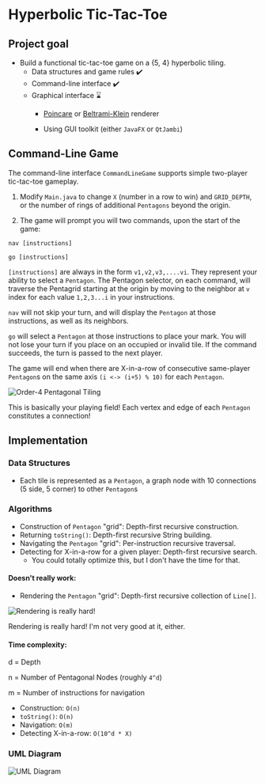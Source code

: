 # Hyperbolic Tic-Tac-Toe

## Project goal
- Build a functional tic-tac-toe game on a {5, 4} hyperbolic tiling.
    - Data structures and game rules ✔️ 
    - Command-line interface ✔️
    - Graphical interface ⌛
        - [Poincare](https://en.wikipedia.org/wiki/Poincar%C3%A9_disk_model) or 
          [Beltrami-Klein](https://en.wikipedia.org/wiki/Beltrami%E2%80%93Klein_model) renderer
          
        - Using GUI toolkit (either `JavaFX` or `QtJambi`)

## Command-Line Game

The command-line interface `CommandLineGame` supports simple two-player tic-tac-toe gameplay.

1. Modify `Main.java` to change `X` (number in a row to win) and `GRID_DEPTH`,
   or the number of rings of additional `Pentagons` beyond the origin.

2. The game will prompt you will two commands, upon the start of the game:

`nav [instructions]`

`go [instructions]`

`[instructions]` are always in the form `v1,v2,v3,....vi`.
They represent your ability to select a `Pentagon`. The Pentagon selector, on each command, will traverse the Pentagrid
starting at the origin by moving to the neighbor at `v` index for each value `1,2,3...i` in your instructions.

`nav` will not skip your turn, and will display the `Pentagon` at those instructions, as well as its neighbors.

`go` will select a `Pentagon` at those instructions to place your mark. You will not lose your turn if you place on an
occupied or invalid tile. If the command succeeds, the turn is passed to the next player.

The game will end when there are X-in-a-row of consecutive same-player `Pentagon`s on the same axis `(i <-> (i+5) % 10)`
for each `Pentagon`.

![Order-4 Pentagonal Tiling](https://upload.wikimedia.org/wikipedia/commons/thumb/d/d6/H2-5-4-dual.svg/720px-H2-5-4-dual.svg.png)

This is basically your playing field! Each vertex and edge of each `Pentagon` constitutes a connection!

## Implementation
### Data Structures
- Each tile is represented as a `Pentagon`, a graph node with 10 connections (5 side, 5 corner) to 
other `Pentagon`s
  
### Algorithms
- Construction of `Pentagon` "grid": Depth-first recursive construction. 
- Returning `toString()`: Depth-first recursive String building.
- Navigating the `Pentagon` "grid": Per-instruction recursive traversal.
- Detecting for X-in-a-row for a given player: Depth-first recursive search.
    - You could totally optimize this, but I don't have the time for that.

#### Doesn't really work:
- Rendering the `Pentagon` "grid": Depth-first recursive collection of `Line[]`.

![Rendering is really hard!](https://media.discordapp.net/attachments/561405222333841410/894197307589935134/unknown.png)

Rendering is really hard! I'm not very good at it, either.

#### Time complexity:
d = Depth 

n = Number of Pentagonal Nodes (roughly `4^d`)

m = Number of instructions for navigation

- Construction: `O(n)`
- `toString()`: `O(n)`
- Navigation: `O(m)`
- Detecting X-in-a-row: `O(10^d * X)`

### UML Diagram
![UML Diagram](https://cdn.discordapp.com/attachments/885915977034924123/894254671517089862/unknown.png)